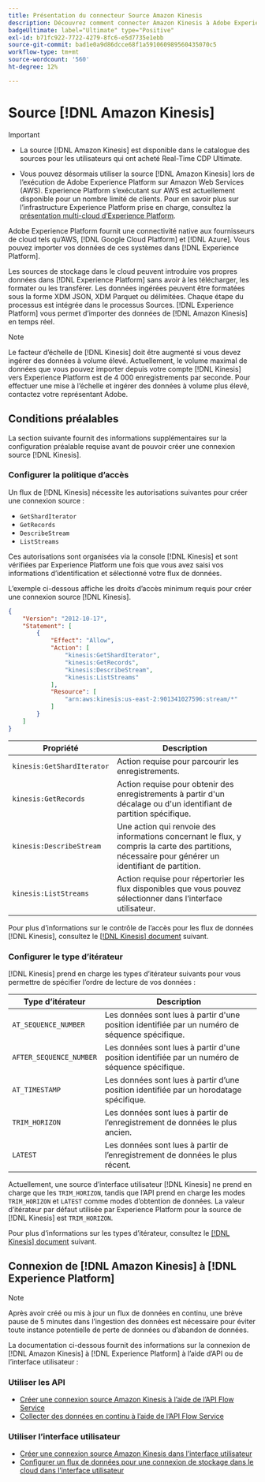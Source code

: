 ```yaml
---
title: Présentation du connecteur Source Amazon Kinesis
description: Découvrez comment connecter Amazon Kinesis à Adobe Experience Platform à l’aide d’API ou de l’interface utilisateur.
badgeUltimate: label="Ultimate" type="Positive"
exl-id: b71fc922-7722-4279-8fc6-e5d7735e1ebb
source-git-commit: bad1e0a9d86dcce68f1a591060989560435070c5
workflow-type: tm+mt
source-wordcount: '560'
ht-degree: 12%

---
```


# Source [!DNL Amazon Kinesis]

>[!IMPORTANT]
>
>- La source [!DNL Amazon Kinesis] est disponible dans le catalogue des sources pour les utilisateurs qui ont acheté Real-Time CDP Ultimate.
>
>- Vous pouvez désormais utiliser la source [!DNL Amazon Kinesis] lors de l’exécution de Adobe Experience Platform sur Amazon Web Services (AWS). Experience Platform s’exécutant sur AWS est actuellement disponible pour un nombre limité de clients. Pour en savoir plus sur l’infrastructure Experience Platform prise en charge, consultez la [présentation multi-cloud d’Experience Platform](../../../landing/multi-cloud.md).


Adobe Experience Platform fournit une connectivité native aux fournisseurs de cloud tels qu’AWS, [!DNL Google Cloud Platform] et [!DNL Azure]. Vous pouvez importer vos données de ces systèmes dans [!DNL Experience Platform].

Les sources de stockage dans le cloud peuvent introduire vos propres données dans [!DNL Experience Platform] sans avoir à les télécharger, les formater ou les transférer. Les données ingérées peuvent être formatées sous la forme XDM JSON, XDM Parquet ou délimitées. Chaque étape du processus est intégrée dans le processus Sources. [!DNL Experience Platform] vous permet d’importer des données de [!DNL Amazon Kinesis] en temps réel.

>[!NOTE]
>
>Le facteur d’échelle de [!DNL Kinesis] doit être augmenté si vous devez ingérer des données à volume élevé. Actuellement, le volume maximal de données que vous pouvez importer depuis votre compte [!DNL Kinesis] vers Experience Platform est de 4 000 enregistrements par seconde. Pour effectuer une mise à l’échelle et ingérer des données à volume plus élevé, contactez votre représentant Adobe.

## Conditions préalables

La section suivante fournit des informations supplémentaires sur la configuration préalable requise avant de pouvoir créer une connexion source [!DNL Kinesis].

### Configurer la politique d’accès

Un flux de [!DNL Kinesis] nécessite les autorisations suivantes pour créer une connexion source :

- `GetShardIterator`
- `GetRecords`
- `DescribeStream`
- `ListStreams`

Ces autorisations sont organisées via la console [!DNL Kinesis] et sont vérifiées par Experience Platform une fois que vous avez saisi vos informations d’identification et sélectionné votre flux de données.

L’exemple ci-dessous affiche les droits d’accès minimum requis pour créer une connexion source [!DNL Kinesis].

```json
{
    "Version": "2012-10-17",
    "Statement": [
        {
            "Effect": "Allow",
            "Action": [
                "kinesis:GetShardIterator",
                "kinesis:GetRecords",
                "kinesis:DescribeStream",
                "kinesis:ListStreams"
            ],
            "Resource": [
                "arn:aws:kinesis:us-east-2:901341027596:stream/*"
            ]
        }
    ]
}
```

| Propriété | Description |
| -------- | ----------- |
| `kinesis:GetShardIterator` | Action requise pour parcourir les enregistrements. |
| `kinesis:GetRecords` | Action requise pour obtenir des enregistrements à partir d&#39;un décalage ou d&#39;un identifiant de partition spécifique. |
| `kinesis:DescribeStream` | Une action qui renvoie des informations concernant le flux, y compris la carte des partitions, nécessaire pour générer un identifiant de partition. |
| `kinesis:ListStreams` | Action requise pour répertorier les flux disponibles que vous pouvez sélectionner dans l’interface utilisateur. |

Pour plus d’informations sur le contrôle de l’accès pour les flux de données [!DNL Kinesis], consultez le [[!DNL Kinesis] document](https://docs.aws.amazon.com/streams/latest/dev/controlling-access.html) suivant.

### Configurer le type d’itérateur

[!DNL Kinesis] prend en charge les types d’itérateur suivants pour vous permettre de spécifier l’ordre de lecture de vos données :

| Type d’itérateur | Description |
| ------------- | ----------- |
| `AT_SEQUENCE_NUMBER` | Les données sont lues à partir d&#39;une position identifiée par un numéro de séquence spécifique. |
| `AFTER_SEQUENCE_NUMBER` | Les données sont lues à partir d&#39;une position identifiée par un numéro de séquence spécifique. |
| `AT_TIMESTAMP` | Les données sont lues à partir d’une position identifiée par un horodatage spécifique. |
| `TRIM_HORIZON` | Les données sont lues à partir de l’enregistrement de données le plus ancien. |
| `LATEST` | Les données sont lues à partir de l’enregistrement de données le plus récent. |

Actuellement, une source d’interface utilisateur [!DNL Kinesis] ne prend en charge que les `TRIM_HORIZON`, tandis que l’API prend en charge les modes `TRIM_HORIZON` et `LATEST` comme modes d’obtention de données. La valeur d’itérateur par défaut utilisée par Experience Platform pour la source de [!DNL Kinesis] est `TRIM_HORIZON`.

Pour plus d’informations sur les types d’itérateur, consultez le [[!DNL Kinesis] document](https://docs.aws.amazon.com/kinesis/latest/APIReference/API_GetShardIterator.html#API_GetShardIterator_RequestSyntax) suivant.

## Connexion de [!DNL Amazon Kinesis] à [!DNL Experience Platform]

>[!NOTE]
>
>Après avoir créé ou mis à jour un flux de données en continu, une brève pause de 5 minutes dans l’ingestion des données est nécessaire pour éviter toute instance potentielle de perte de données ou d’abandon de données.

La documentation ci-dessous fournit des informations sur la connexion de [!DNL Amazon Kinesis] à [!DNL Experience Platform] à l’aide d’API ou de l’interface utilisateur :

### Utiliser les API

- [Créer une connexion source Amazon Kinesis à l’aide de l’API Flow Service](../../tutorials/api/create/cloud-storage/kinesis.md)
- [Collecter des données en continu à l’aide de l’API Flow Service](../../tutorials/api/collect/streaming.md)

### Utiliser l’interface utilisateur

- [Créer une connexion source Amazon Kinesis dans l’interface utilisateur](../../tutorials/ui/create/cloud-storage/kinesis.md)
- [Configurer un flux de données pour une connexion de stockage dans le cloud dans l’interface utilisateur](../../tutorials/ui/dataflow/streaming/cloud-storage-streaming.md)
